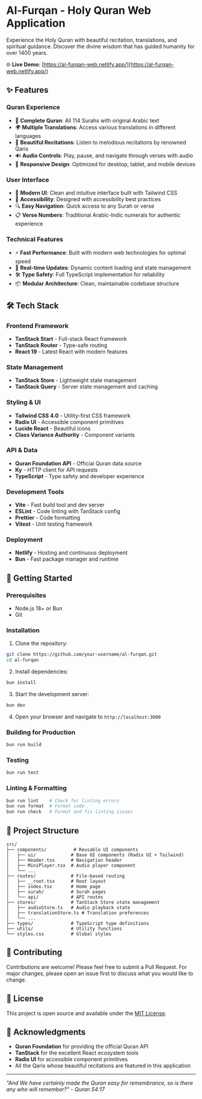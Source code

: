 # Al-Furqan - Holy Quran Web Application

Experience the Holy Quran with beautiful recitation, translations, and spiritual guidance. Discover the divine wisdom that has guided humanity for over 1400 years.

🌐 **Live Demo**: [https://al-furqan-web.netlify.app/](https://al-furqan-web.netlify.app/)

## ✨ Features

### Quran Experience
- 📖 **Complete Quran**: All 114 Surahs with original Arabic text
- 🌍 **Multiple Translations**: Access various translations in different languages
- 🎵 **Beautiful Recitations**: Listen to melodious recitations by renowned Qaris
- 🔊 **Audio Controls**: Play, pause, and navigate through verses with audio
- 📱 **Responsive Design**: Optimized for desktop, tablet, and mobile devices

### User Interface
- 🎨 **Modern UI**: Clean and intuitive interface built with Tailwind CSS
- 🌙 **Accessibility**: Designed with accessibility best practices
- 🔍 **Easy Navigation**: Quick access to any Surah or verse
- 📋 **Verse Numbers**: Traditional Arabic-Indic numerals for authentic experience

### Technical Features
- ⚡ **Fast Performance**: Built with modern web technologies for optimal speed
- 🔄 **Real-time Updates**: Dynamic content loading and state management
- 🛠️ **Type Safety**: Full TypeScript implementation for reliability
- 📦 **Modular Architecture**: Clean, maintainable codebase structure

## 🛠️ Tech Stack

### Frontend Framework
- **TanStack Start** - Full-stack React framework
- **TanStack Router** - Type-safe routing
- **React 19** - Latest React with modern features

### State Management
- **TanStack Store** - Lightweight state management
- **TanStack Query** - Server state management and caching

### Styling & UI
- **Tailwind CSS 4.0** - Utility-first CSS framework
- **Radix UI** - Accessible component primitives
- **Lucide React** - Beautiful icons
- **Class Variance Authority** - Component variants

### API & Data
- **Quran Foundation API** - Official Quran data source
- **Ky** - HTTP client for API requests
- **TypeScript** - Type safety and developer experience

### Development Tools
- **Vite** - Fast build tool and dev server
- **ESLint** - Code linting with TanStack config
- **Prettier** - Code formatting
- **Vitest** - Unit testing framework

### Deployment
- **Netlify** - Hosting and continuous deployment
- **Bun** - Fast package manager and runtime

## 🚀 Getting Started

### Prerequisites
- Node.js 18+ or Bun
- Git

### Installation

1. Clone the repository:
```bash
git clone https://github.com/your-username/al-furqan.git
cd al-furqan
```

2. Install dependencies:
```bash
bun install
```

3. Start the development server:
```bash
bun dev
```

4. Open your browser and navigate to `http://localhost:3000`

### Building for Production

```bash
bun run build
```

### Testing

```bash
bun run test
```

### Linting & Formatting

```bash
bun run lint    # Check for linting errors
bun run format  # Format code
bun run check   # Format and fix linting issues
```

## 📁 Project Structure

```
src/
├── components/          # Reusable UI components
│   ├── ui/             # Base UI components (Radix UI + Tailwind)
│   ├── Header.tsx      # Navigation header
│   ├── MiniPlayer.tsx  # Audio player component
│   └── ...
├── routes/             # File-based routing
│   ├── __root.tsx      # Root layout
│   ├── index.tsx       # Home page
│   ├── surah/          # Surah pages
│   └── api/            # API routes
├── stores/             # TanStack Store state management
│   ├── audioStore.ts   # Audio playback state
│   ├── translationStore.ts # Translation preferences
│   └── ...
├── types/              # TypeScript type definitions
├── utils/              # Utility functions
└── styles.css          # Global styles
```

## 🤝 Contributing

Contributions are welcome! Please feel free to submit a Pull Request. For major changes, please open an issue first to discuss what you would like to change.

## 📄 License

This project is open source and available under the [MIT License](LICENSE).

## 🙏 Acknowledgments

- **Quran Foundation** for providing the official Quran API
- **TanStack** for the excellent React ecosystem tools
- **Radix UI** for accessible component primitives
- All the Qaris whose beautiful recitations are featured in this application

---

*"And We have certainly made the Quran easy for remembrance, so is there any who will remember?" - Quran 54:17*
